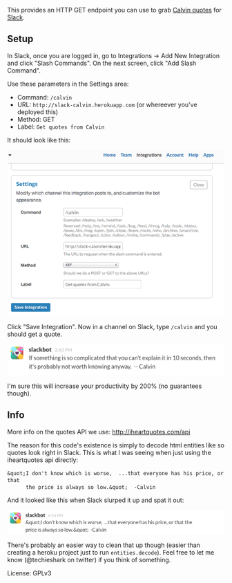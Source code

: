 This provides an HTTP GET endpoint you can use to grab [Calvin quotes](http://iheartquotes.com/tags/calvin?page=1) for [Slack](http://slack.com).

## Setup

In Slack, once you are logged in, go to Integrations -> Add New Integration and click "Slash Commands". On the next screen, click "Add Slash Command".

Use these parameters in the Settings area:

* Command: `/calvin`
* URL: `http://slack-calvin.herokuapp.com` (or whereever you've deployed this)
* Method: GET
* Label: `Get quotes from Calvin`

It should look like this:

<img src="./slack-setup.png">

Click "Save Integration". Now in a channel on Slack, type `/calvin` and you should get a quote. 

<img src="./slack-calvin-quote.png">

I'm sure this will increase your productivity by 200% (no guarantees though). 

## Info

More info on the quotes API we use: http://iheartquotes.com/api

The reason for this code's existence is simply to decode html entities like so quotes look right in Slack.  This is what I was seeing when just using the iheartquotes api directly:

```` 
&quot;I don't know which is worse,  ...that everyone has his price, or that 
      the price is always so low.&quot;  -Calvin 
````

And it looked like this when Slack slurped it up and spat it out:

<img src="./slack-calvin-quote-with-html-entities.png">

There's probably an easier way to clean that up though (easier than creating a heroku project just to run `entities.decode`). Feel free to let me know (@techieshark on twitter) if you think of something. 

License: GPLv3
